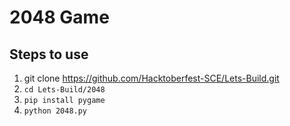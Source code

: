 # 2048 Game

## Steps to use

1. git clone https://github.com/Hacktoberfest-SCE/Lets-Build.git
2. `cd Lets-Build/2048`
3. `pip install pygame`
4. `python 2048.py`